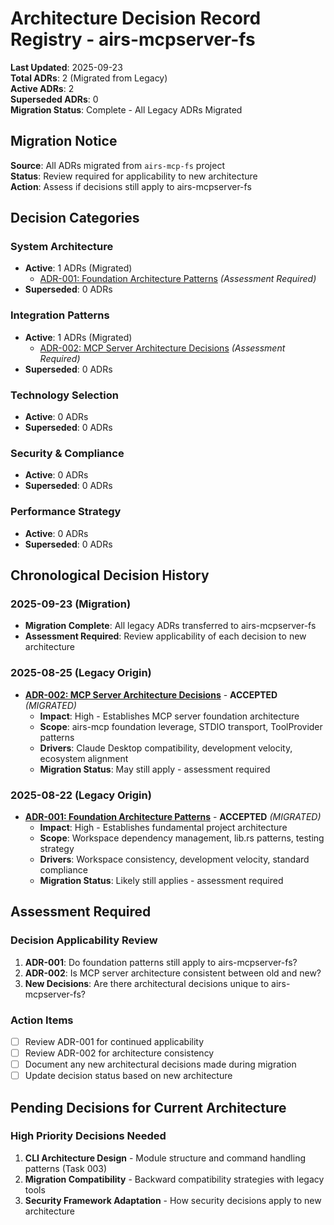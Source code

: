 # Architecture Decision Record Registry - airs-mcpserver-fs

**Last Updated**: 2025-09-23  
**Total ADRs**: 2 (Migrated from Legacy)  
**Active ADRs**: 2  
**Superseded ADRs**: 0  
**Migration Status**: Complete - All Legacy ADRs Migrated

## Migration Notice

**Source**: All ADRs migrated from `airs-mcp-fs` project  
**Status**: Review required for applicability to new architecture  
**Action**: Assess if decisions still apply to airs-mcpserver-fs

## Decision Categories

### System Architecture
- **Active**: 1 ADRs (Migrated)
  - [ADR-001: Foundation Architecture Patterns](./ADR-001-foundation-architecture-patterns.md) *(Assessment Required)*
- **Superseded**: 0 ADRs

### Integration Patterns
- **Active**: 1 ADRs (Migrated)
  - [ADR-002: MCP Server Architecture Decisions](./ADR-002-mcp-server-architecture-decisions.md) *(Assessment Required)*
- **Superseded**: 0 ADRs

### Technology Selection  
- **Active**: 0 ADRs
- **Superseded**: 0 ADRs

### Security & Compliance
- **Active**: 0 ADRs
- **Superseded**: 0 ADRs

### Performance Strategy
- **Active**: 0 ADRs
- **Superseded**: 0 ADRs

## Chronological Decision History

### 2025-09-23 (Migration)
- **Migration Complete**: All legacy ADRs transferred to airs-mcpserver-fs
- **Assessment Required**: Review applicability of each decision to new architecture

### 2025-08-25 (Legacy Origin)
- **[ADR-002: MCP Server Architecture Decisions](./ADR-002-mcp-server-architecture-decisions.md)** - **ACCEPTED** *(MIGRATED)*
  - **Impact**: High - Establishes MCP server foundation architecture
  - **Scope**: airs-mcp foundation leverage, STDIO transport, ToolProvider patterns
  - **Drivers**: Claude Desktop compatibility, development velocity, ecosystem alignment
  - **Migration Status**: May still apply - assessment required

### 2025-08-22 (Legacy Origin)
- **[ADR-001: Foundation Architecture Patterns](./ADR-001-foundation-architecture-patterns.md)** - **ACCEPTED** *(MIGRATED)*
  - **Impact**: High - Establishes fundamental project architecture
  - **Scope**: Workspace dependency management, lib.rs patterns, testing strategy
  - **Drivers**: Workspace consistency, development velocity, standard compliance
  - **Migration Status**: Likely still applies - assessment required

## Assessment Required

### Decision Applicability Review
1. **ADR-001**: Do foundation patterns still apply to airs-mcpserver-fs?
2. **ADR-002**: Is MCP server architecture consistent between old and new?
3. **New Decisions**: Are there architectural decisions unique to airs-mcpserver-fs?

### Action Items
- [ ] Review ADR-001 for continued applicability
- [ ] Review ADR-002 for architecture consistency  
- [ ] Document any new architectural decisions made during migration
- [ ] Update decision status based on new architecture

## Pending Decisions for Current Architecture

### High Priority Decisions Needed
1. **CLI Architecture Design** - Module structure and command handling patterns (Task 003)
2. **Migration Compatibility** - Backward compatibility strategies with legacy tools
3. **Security Framework Adaptation** - How security decisions apply to new architecture